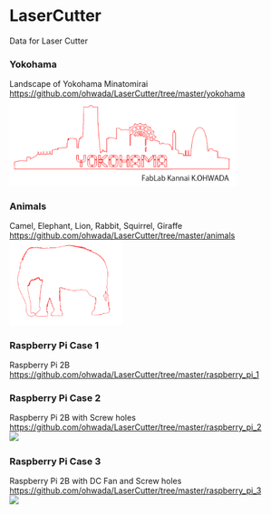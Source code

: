 LaserCutter
===============

Data for Laser Cutter

### Yokohama
Landscape of Yokohama Minatomirai <br>
https://github.com/ohwada/LaserCutter/tree/master/yokohama <br>
<img src="https://raw.githubusercontent.com/ohwada/LaserCutter/master/yokohama/yokohama.png" width="400" />

### Animals
Camel, Elephant, Lion, Rabbit, Squirrel, Giraffe <br>
https://github.com/ohwada/LaserCutter/tree/master/animals <br>
<img src="https://raw.githubusercontent.com/ohwada/LaserCutter/master/animals/elephant.png" width="200" />

### Raspberry Pi Case 1
Raspberry Pi 2B<br>
https://github.com/ohwada/LaserCutter/tree/master/raspberry_pi_1 <br>

### Raspberry Pi Case 2
Raspberry Pi 2B with Screw holes<br>
https://github.com/ohwada/LaserCutter/tree/master/raspberry_pi_2 <br>
<img src="https://raw.githubusercontent.com/ohwada/LaserCutter/master/raspberry_pi_2/raspberry_pi_2b_case.png" width="200" />

### Raspberry Pi Case 3
Raspberry Pi 2B with DC Fan and Screw holes <br>
https://github.com/ohwada/LaserCutter/tree/master/raspberry_pi_3 <br>
<img src="https://raw.githubusercontent.com/ohwada/LaserCutter/master/raspberry_pi_3/raspberry_pi_2b_case_fan.png" width="200" />
